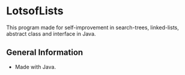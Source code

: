 # LotsofLists
This program made for self-improvement in search-trees, linked-lists, abstract class and interface in Java.

## General Information
- Made with Java.
